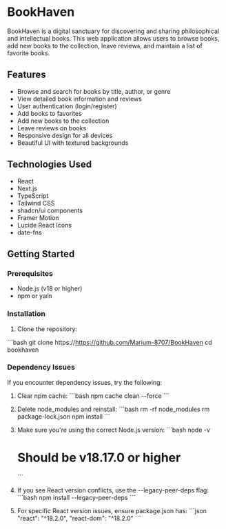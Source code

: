 # BookHaven

BookHaven is a digital sanctuary for discovering and sharing philosophical and intellectual books. This web application allows users to browse books, add new books to the collection, leave reviews, and maintain a list of favorite books.

## Features

- Browse and search for books by title, author, or genre
- View detailed book information and reviews
- User authentication (login/register)
- Add books to favorites
- Add new books to the collection
- Leave reviews on books
- Responsive design for all devices
- Beautiful UI with textured backgrounds

## Technologies Used

- React
- Next.js
- TypeScript
- Tailwind CSS
- shadcn/ui components
- Framer Motion
- Lucide React Icons
- date-fns

## Getting Started

### Prerequisites

- Node.js (v18 or higher)
- npm or yarn

### Installation

1. Clone the repository:

\`\`\`bash
git clone https://https://github.com/Marium-8707/BookHaven
cd bookhaven

### Dependency Issues

If you encounter dependency issues, try the following:

1. Clear npm cache:
   \`\`\`bash
   npm cache clean --force
   \`\`\`

2. Delete node_modules and reinstall:
   \`\`\`bash
   rm -rf node_modules
   rm package-lock.json
   npm install
   \`\`\`

3. Make sure you're using the correct Node.js version:
   \`\`\`bash
   node -v
   # Should be v18.17.0 or higher
   \`\`\`

4. If you see React version conflicts, use the --legacy-peer-deps flag:
   \`\`\`bash
   npm install --legacy-peer-deps
   \`\`\`

5. For specific React version issues, ensure package.json has:
   \`\`\`json
   "react": "^18.2.0",
   "react-dom": "^18.2.0"
   \`\`\`

